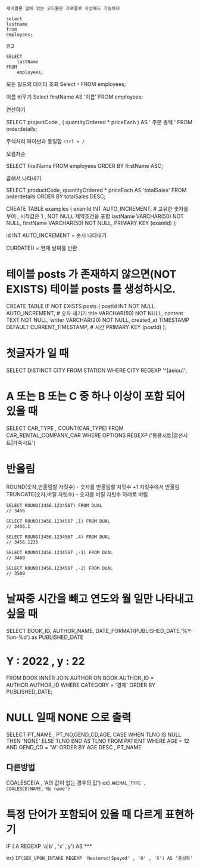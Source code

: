 `세미콜론 앞에 있는 코드들은 가로줄로 작성해도 가능하다`
```
select
lastname
from
employees;
```
`권고`
```
SELECT
    lastName
FROM
    employees;
```

모든 필드의 데이터 조회
Select `*` FROM employees;

이름 바꾸기
Select firstName AS '이름' FROM employees;

연산하기

SELECT projectCode ,
 ( quantityOrdered * priceEach ) AS ' 주문 총액 ' FROM orderdetails;


주석처리
파이썬과 동일함
`ctrl + /` 

오름차순

SELECT firstName FROM employees ORDER BY firstName ASC;

곱해서 나타내기

SELECT productCode, quantityOrdered * priceEach AS 'totalSales' FROM orderdetails ORDER BY totalSales DESC;


CREATE TABLE examples (
	examId INT AUTO_INCREMENT, # 고유한 숫자를 부여 , 시작값은 1 , NOT NULL 제약조건을 포함
	lastName VARCHAR(50) NOT NULL,
    firstName VARCHAR(50) NOT NULL,
    PRIMARY KEY (examId)
);

id INT AUTO_INCREMENT = 순서 나타내기 

CURDATE() = 현재 날짜를 반환

# 테이블 posts 가 존재하지 않으면(NOT EXISTS) 테이블 posts 를 생성하시오.
CREATE TABLE IF NOT EXISTS posts (
	postId INT NOT NULL AUTO_INCREMENT, # 숫자 새기기
    title VARCHAR(50) NOT NULL,
    content TEXT NOT NULL,
    writer VARCHAR(20) NOT NULL,
    created_at TIMESTAMP DEFAULT CURRENT_TIMESTAMP, # 시간
    PRIMARY KEY (postId)
);


# 첫글자가  일 때
SELECT DISTINCT 
    CITY
FROM
    STATION
WHERE CITY REGEXP '^[aeiou]';


# A 또는 B 또는 C 중 하나 이상이 포함 되어있을 때

SELECT
    CAR_TYPE , COUNT(CAR_TYPE)
FROM
    CAR_RENTAL_COMPANY_CAR
WHERE
    OPTIONS REGEXP ('통풍시트|열선시트|가죽시트')


# 반올림 
ROUND(숫자,반올림할 자릿수) - 숫자를 반올림할 자릿수 +1 자릿수에서 반올림
TRUNCATE(숫자,버릴 자릿수) - 숫자를 버릴 자릿수 아래로 버림

```
SELECT ROUND(3456.1234567) FROM DUAL
// 3456
 
SELECT ROUND(3456.1234567 ,1) FROM DUAL
// 3456.1
 
SELECT ROUND(3456.1234567 ,4) FROM DUAL
// 3456.1235
 
SELECT ROUND(3456.1234567 ,-1) FROM DUAL
// 3460
 
SELECT ROUND(3456.1234567 ,-2) FROM DUAL
// 3500
```

# 날짜중 시간을 뺴고 연도와 월 일만 나타내고 싶을 때


SELECT 
    BOOK_ID, AUTHOR_NAME, DATE_FORMAT(PUBLISHED_DATE,'%Y-%m-%d') as PUBLISHED_DATE  
# Y : 2022 , y : 22 
FROM 
    BOOK 
INNER JOIN 
    AUTHOR 
    ON 
        BOOK.AUTHOR_ID = AUTHOR.AUTHOR_ID
WHERE 
    CATEGORY = '경제'
ORDER BY 
    PUBLISHED_DATE;

# NULL 일때 NONE 으로 출력
SELECT PT_NAME , PT_NO,GEND_CD,AGE,
    CASE 
        WHEN TLNO IS NULL THEN 'NONE'
        ELSE TLNO
    END AS TLNO
FROM
    PATIENT
WHERE
    AGE < 12 AND
    GEND_CD = 'W'
ORDER BY
    AGE DESC , PT_NAME

## 다른방법
COALESCE(A , 'A의 값이 없는 경우의 값')
ex) `ANIMAL_TYPE , COALESCE(NAME,'No name') `


# 특정 단어가 포함되어 있을 때 다르게 표현하기
IF ( A REGEXP 'a|b' , 'x' ,'y') AS ***

ex) `IF(SEX_UPON_INTAKE REGEXP 'Neutered|Spayed' , 'O' , 'X') AS '중성화'`